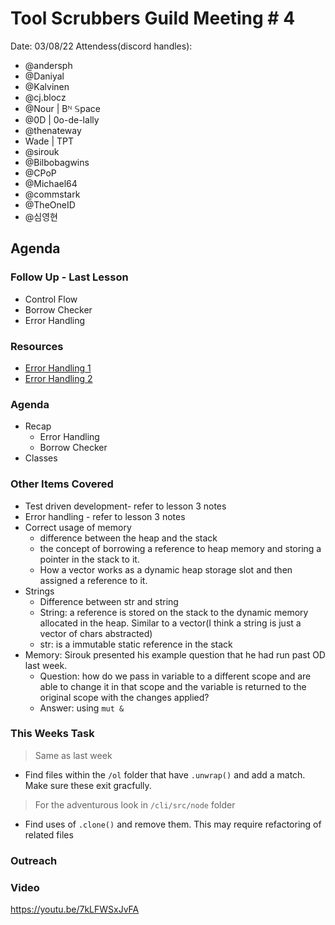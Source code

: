 # Tool Scrubbers Guild Meeting # 4
Date: 03/08/22
Attendess(discord handles):
- @andersph 
- @Daniyal 
- @Kalvinen 
- @cj.blocz 
- @Nour | Bᴺ 𝕊pace
- @0D | 0o-de-lally 
- @thenateway 
- Wade | TPT
- @sirouk
- @Bilbobagwins
- @CPoP
- @Michael64
- @commstark
- @TheOneID
- @심영현

## Agenda

### Follow Up - Last Lesson

- Control Flow
- Borrow Checker
- Error Handling


### Resources
-  [Error Handling 1](https://doc.rust-lang.org/book/ch09-00-error-handling.html)
-  [Error Handling 2](https://www.sheshbabu.com/posts/rust-error-handling/)


### Agenda

- Recap
    - Error Handling
    - Borrow Checker
- Classes


### Other Items Covered

- Test driven development- refer to lesson 3 notes
- Error handling - refer to lesson 3 notes
- Correct usage of memory
    - difference between the heap and the stack
    - the concept of borrowing a reference to heap memory and storing a pointer in the stack to it.
    - How a vector works as a dynamic heap storage slot and then assigned a reference to it.
- Strings
    - Difference between str and string
    - String: a reference is stored on the stack to the dynamic memory allocated in the heap. Similar to a vector(I think a string is just a vector of chars abstracted)
    - str: is a immutable static reference in the stack 
- Memory: Sirouk presented his example question that he had run past OD last week. 
    - Question: how do we pass in variable to a different scope and are able to change it in that scope and the variable is returned to the original scope with the changes applied?
    - Answer: using `mut &`

    
### This Weeks Task
> Same as last week
- Find files within the `/ol` folder that have `.unwrap()` and add a match. Make sure these exit gracfully.
> For the adventurous look in `/cli/src/node` folder
- Find uses of `.clone()` and remove them. This may require refactoring of related files


### Outreach


### Video

https://youtu.be/7kLFWSxJvFA


